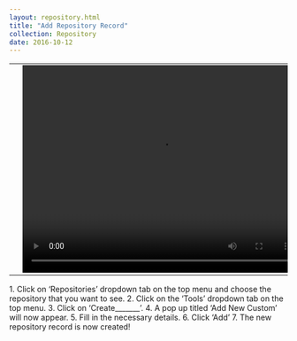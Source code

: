 ```yaml
---
layout: repository.html
title: "Add Repository Record"
collection: Repository
date: 2016-10-12
---
```


<table border="0">
<tr>
<td width="5px"></td>
<td width="500px">
<video width="500" height="375" controls>
	<source src="/assets/video/How_to_Add_a_Repository_Record="video/mp4">
	Your browser does not support the video tag.
</video>
</td>
<td width="5px"></td>
</tr>
</table>
1.	Click on ‘Repositories’ dropdown tab on the top menu and choose the repository that you want to see.
2.	Click on the ‘Tools’ dropdown tab on the top menu.
3.	Click on ‘Create_______’.
4.	A pop up titled ‘Add New Custom’ will now appear.
5.	Fill in the necessary details.
6.	Click ‘Add’
7.	The new repository record is now created!
